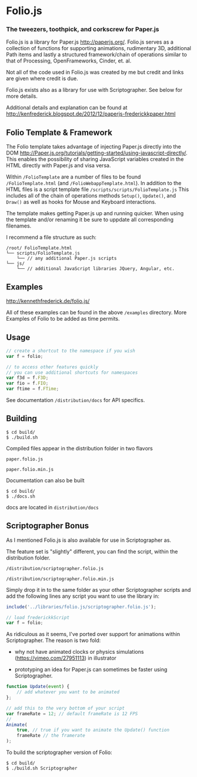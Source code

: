 Folio.js
============
### The tweezers, toothpick, and corkscrew for Paper.js ###



Folio.js is a library for Paper.js http://paperjs.org/. Folio.js serves as a collection of functions for supporting animations, rudimentary 3D, additional Path items and lastly a structured framework/chain of operations similar to that of Processing, OpenFrameworks, Cinder, et. al.

Not all of the code used in Folio.js was created by me but credit and links are given where credit is due.

Folio.js exists also as a library for use with Scriptographer. See below for more details.

Additional details and explanation can be found at
http://kenfrederick.blogspot.de/2012/12/paperjs-frederickkpaper.html




Folio Template & Framework
-------------

The Folio template takes advantage of injecting Paper.js directly into the DOM http://Paper.js.org/tutorials/getting-started/using-javascript-directly/. This enables the possibility of sharing JavaScript variables created in the HTML directly with Paper.js and visa versa.

Within `/FolioTemplate` are a number of files to be found `/FolioTemplate.html` (and `/FolioWebappTemplate.html`). In addition to the HTML files is a script template file `/scripts/scripts/FolioTemplate.js` This includes all of the chain of operations methods `Setup()`, `Update()`, and `Draw()` as well as hooks for Mouse and Keyboard interactions.

The template makes getting Paper.js up and running quicker. When using the template and/or renaming it be sure to uppdate all corresponding filenames.

I recommend a file structure as such:

	/root/ FolioTemplate.html
	└── scripts/FolioTemplate.js
		└── // any additional Paper.js scripts
	└── js/
		└── // additional JavaScript libraries JQuery, Angular, etc.


Examples
-------------

http://kennethfrederick.de/folio.js/

All of these examples can be found in the above `/examples` directory. More Examples of Folio to be added as time permits.



Usage
-------------


```javascript
// create a shortcut to the namespace if you wish
var f = folio;

// to access other features quickly
// you can use additional shortcuts for namespaces
var f3d = f.F3D;
var fio = f.FIO;
var ftime = f.FTime;
```

See documentation `/distribution/docs` for API specifics.





Building
-------------

```shell
$ cd build/
$ ./build.sh
```


Compiled files appear in the distribution folder in two flavors


	paper.folio.js

	paper.folio.min.js


Documentation can also be built

```shell
$ cd build/
$ ./docs.sh
```

docs are located in `distribution/docs`



Scriptographer Bonus
-------------

As I mentioned Folio.js is also available for use in Scriptographer as.

The feature set is "slightly" different, you can find the script, within the distribution folder.

	/distribution/scriptographer.folio.js

	/distribution/scriptographer.folio.min.js

Simply drop it in to the same folder as your other Scriptographer scripts and add the following lines any script you want to use the library in:

```javascript
include('../libraries/folio.js/scriptographer.folio.js');

// load frederickkScript
var f = folio;
```

As ridiculous as it seems, I've ported over support for animations within Scriptographer. The reason is two fold:

- why not have animated clocks or physics simulations (https://vimeo.com/27951113) in illustrator

- prototyping an idea for Paper.js can sometimes be faster using Scriptographer.

```javascript
function Update(event) {
	// add whatever you want to be animated
};

// add this to the very bottom of your script
var frameRate = 12; // default frameRate is 12 FPS
//
Animate(
	true, // true if you want to animate the Update() function
	frameRate // the framerate
);
```

To build the scriptographer version of Folio:

```shell
$ cd build/
$ ./build.sh Scriptographer
```




<!-- Change Log
--------------

- 9. August 2013
0.5

Renamed to "folio.js" and implemented documentation creating (same as Paper.js)


- 31. July 2013
0.4

Finally pushed most of the core elements of this library into my unsupported fork of Paper.js (https://github.com/frederickk/Paper.js). This is makes the most sense to me, so that this library can be a bit more focused. In the meantime that means that this library **ONLY WORKS** WITH my Paper.js fork


- 29. March 2013
0.35a

Cleaned out lots of unnecessary files, at some point I'm planning on getting rid of the "Core" of this library and adding it directly to my forked version of Paper.js itself.

Added new examples, Extruder and Lissajous.

Optimized and fixed the JQuery calls when resizing the window, now the canvas and Paper.js get's resized as intended.


- 16. February 2013
0.3a

I've updated the library to work more directly with (and more like) native Paper.js. I've cleaned out some unnecessary namespaces such as FPoint, FColor, and FPath (except for 3D shapes). Once the Folio library is loaded, all of those features that were once include as part of those namespsaces, are now directly injected into Paper.js

Massive TODO is update the 3D aspect, the depth indexing is terrible and the classes themselves are inefficient.


- 25. November 2012
0.2a

Over the past couple of years, I've assembled a library of functions for Scriptographer, and given the recent news, I began porting this rag-tag-collection into a slightly more library for web development. I'm calling this library FrederickkPaper. Mainly because at the moment I'm focusing on Paper.js, in the future I'd like to try and make it more generic for use with other web based creative tools (ProcessingJS, et. al.). In addition to the Scriptographer specfic functions, I've also ported some of the more useful features from my Processing library Frederickk.

For now FrederickkPaper should be seen as very very alpha.

Not all of the code in here was created by me but credit and links are given where credit is due. -->


